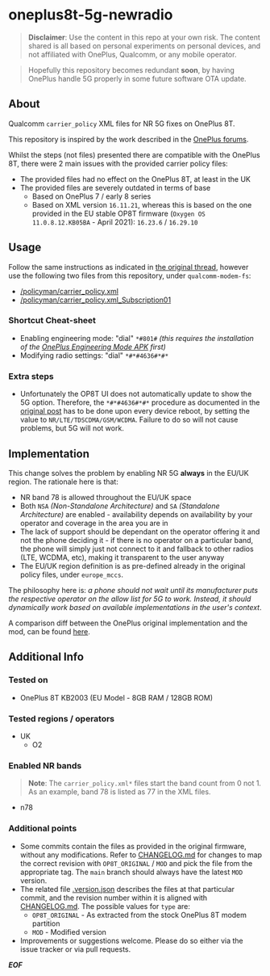 # oneplus8t-5g-newradio

> **Disclaimer**: Use the content in this repo at your own risk. The content shared is all based on personal experiments on personal devices, and not affiliated with OnePlus, Qualcomm, or any mobile operator.

> Hopefully this repository becomes redundant **soon**, by having OnePlus handle 5G properly in some future software OTA update.

## About
Qualcomm `carrier_policy` XML files for NR 5G fixes on OnePlus 8T.

This repository is inspired by the work described in the [OnePlus forums](https://forums.oneplus.com/threads/enable-5g-for-android-11-on-oneplus-8-series-and-oneplus-7-5g.1345340/).

Whilst the steps (not files) presented there are compatible with the OnePlus 8T, there were 2 main issues with the provided carrier policy files:

* The provided files had no effect on the OnePlus 8T, at least in the UK
* The provided files are severely outdated in terms of base
    * Based on OnePlus 7 / early 8 series
    * Based on XML version `16.11.21`, whereas this is based on the one provided in the EU stable OP8T firmware (`Oxygen OS 11.0.8.12.KB05BA` - April 2021): `16.23.6` / `16.29.10`

## Usage

Follow the same instructions as indicated in [the original thread](https://forums.oneplus.com/threads/enable-5g-for-android-11-on-oneplus-8-series-and-oneplus-7-5g.1345340/), however use the following two files from this repository, under `qualcomm-modem-fs`:

* [/policyman/carrier_policy.xml](qualcomm-modem-fs/policyman/carrier_policy.xml)
* [/policyman/carrier_policy.xml_Subscription01](qualcomm-modem-fs/policyman/carrier_policy.xml_Subscription01)

### Shortcut Cheat-sheet

* Enabling engineering mode: "dial" `*#801#` _(this requires the installation of the [OnePlus Engineering Mode APK](https://www.apkmirror.com/apk/oneplus-ltd/engineermode/engineermode-v1-01-0-171117173719-25c8842-release/engineermode-v1-01-0-171117173719-25c8842-android-apk-download/) first)_
* Modifying radio settings: "dial" `*#*#4636#*#*`

### Extra steps

* Unfortunately the OP8T UI does not automatically update to show the 5G option. Therefore, the `*#*#4636#*#*` procedure as documented in the [original post](https://forums.oneplus.com/threads/enable-5g-for-android-11-on-oneplus-8-series-and-oneplus-7-5g.1345340/) has to be done upon every device reboot, by setting the value to `NR/LTE/TDSCDMA/GSM/WCDMA`. Failure to do so will not cause problems, but 5G will not work.

## Implementation

This change solves the problem by enabling NR 5G **always** in the EU/UK region. The rationale here is that:
* NR band 78 is allowed throughout the EU/UK space
* Both `NSA` *(Non-Standalone Architecture)* and `SA` *(Standalone Architecture)* are enabled - availability depends on availability by your operator and coverage in the area you are in
* The lack of support should be dependant on the operator offering it and not the phone deciding it - if there is no operator on a particular band, the phone will simply just not connect to it and fallback to other radios (LTE, WCDMA, etc), making it transparent to the user anyway
* The EU/UK region definition is as pre-defined already in the original policy files, under `europe_mccs`.

The philosophy here is: *a phone should not wait until its manufacturer puts the respective operator on the allow list for 5G to work. Instead, it should dynamically work based on available implementations in the user's context*.

A comparison diff between the OnePlus original implementation and the mod, can be found [here](https://github.com/francocm/oneplus8t-5g-newradio/compare/rev_0005...rev_0006).

## Additional Info

### Tested on
* OnePlus 8T KB2003 (EU Model - 8GB RAM / 128GB ROM)

### Tested regions / operators
* UK
    * O2

### Enabled NR bands

> **Note**: The `carrier_policy.xml*` files start the band count from 0 not 1. As an example, band 78 is listed as 77 in the XML files.

* n78

### Additional points

* Some commits contain the files as provided in the original firmware, without any modifications. Refer to [CHANGELOG.md](CHANGELOG.md) for changes to map the correct revision with `OP8T_ORIGINAL` / `MOD` and pick the file from the appropriate tag. The `main` branch should always have the latest `MOD` version.
* The related file [.version.json](.version.json) describes the files at that particular commit, and the revision number within it is aligned with [CHANGELOG.md](CHANGELOG.md). The possible values for `type` are:
    * `OP8T_ORIGINAL` - As extracted from the stock OnePlus 8T modem partition
    * `MOD` - Modified version
* Improvements or suggestions welcome. Please do so either via the issue tracker or via pull requests.

***EOF***   
